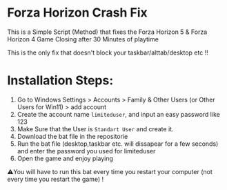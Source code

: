 # Forza Horizon Crash Fix
This is a Simple Script (Method) that fixes the Forza Horizon 5 &amp; Forza Horizon 4 Game Closing after 30 Minutes of playtime

This is the only fix that doesn't block your taskbar/alttab/desktop etc !!

# Installation Steps:
1. Go to Windows Settings > Accounts > Family & Other Users (or Other Users for Win11) > add account
2. Create the account name ```limiteduser```, and input an easy password like 123
3. Make Sure that the User is ```Standart User``` and create it.
4. Download the bat file in the repositorie
5. Run the bat file (desktop,taskbar etc. will dissapear for a few seconds) and enter the password you used for limiteduser
6. Open the game and enjoy playing

⚠️You will have to run this bat every time you restart your computer (not every time you restart the game) !
